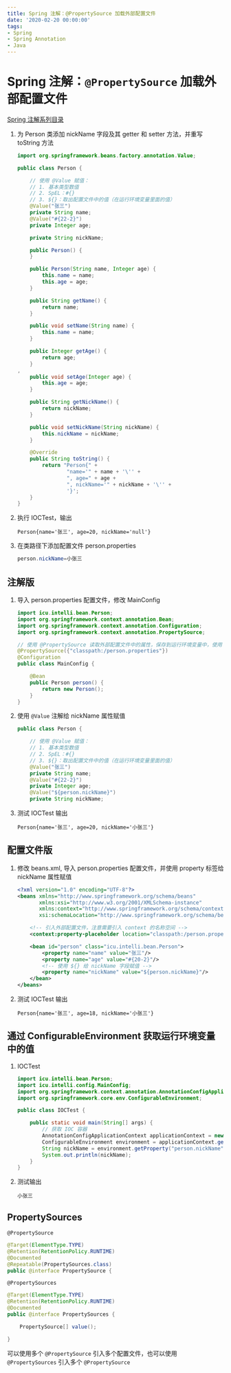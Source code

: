 ```yaml
---
title: Spring 注解：@PropertySource 加载外部配置文件
date: '2020-02-20 00:00:00'
tags:
- Spring
- Spring Annotation
- Java
---
```


# Spring 注解：`@PropertySource` 加载外部配置文件

[Spring 注解系列目录](spring-anno-table.md)

1. 为 Person 类添加 nickName 字段及其 getter 和 setter 方法，并重写 toString 方法

   ```java
   import org.springframework.beans.factory.annotation.Value;
   
   public class Person {
   
       // 使用 @Value 赋值：
       // 1. 基本类型数值
       // 2. SpEL：#{}
       // 3. ${}：取出配置文件中的值（在运行环境变量里面的值）
       @Value("张三")
       private String name;
       @Value("#{22-2}")
       private Integer age;
   
       private String nickName;
   
       public Person() {
       }
   
       public Person(String name, Integer age) {
           this.name = name;
           this.age = age;
       }
   
       public String getName() {
           return name;
       }
   
       public void setName(String name) {
           this.name = name;
       }
   
       public Integer getAge() {
           return age;
       }
   , 
       public void setAge(Integer age) {
           this.age = age;
       }
   
       public String getNickName() {
           return nickName;
       }
   
       public void setNickName(String nickName) {
           this.nickName = nickName;
       }
   
       @Override
       public String toString() {
           return "Person{" +
                   "name='" + name + '\'' +
                   ", age=" + age +
                   ", nickName='" + nickName + '\'' +
                   '}';
       }
   }
   ```

2. 执行 IOCTest，输出

   ```
   Person{name='张三', age=20, nickName='null'}
   ```

3. 在类路径下添加配置文件 person.properties

   ```java
   person.nickName=小张三
   ```

## 注解版

1. 导入 person.properties 配置文件，修改 MainConfig

   ```java
   import icu.intelli.bean.Person;
   import org.springframework.context.annotation.Bean;
   import org.springframework.context.annotation.Configuration;
   import org.springframework.context.annotation.PropertySource;
   
   // 使用 @PropertySource 读取外部配置文件中的属性，保存到运行环境变量中，使用 ${} 即可获取到该值
   @PropertySource({"classpath:/person.properties"})
   @Configuration
   public class MainConfig {
   
       @Bean
       public Person person() {
           return new Person();
       }
   }
   ```

2. 使用 `@Value` 注解给 nickName 属性赋值

   ```java
   public class Person {
   
       // 使用 @Value 赋值：
       // 1. 基本类型数值
       // 2. SpEL：#{}
       // 3. ${}：取出配置文件中的值（在运行环境变量里面的值）
       @Value("张三")
       private String name;
       @Value("#{22-2}")
       private Integer age;
       @Value("${person.nickName}")
       private String nickName;
   ```

3. 测试 IOCTest 输出

   ```
   Person{name='张三', age=20, nickName='小张三'}
   ```

## 配置文件版

1. 修改 beans.xml, 导入 person.properties 配置文件，并使用 property 标签给 nickName 属性赋值

   ```xml
   <?xml version="1.0" encoding="UTF-8"?>
   <beans xmlns="http://www.springframework.org/schema/beans"
          xmlns:xsi="http://www.w3.org/2001/XMLSchema-instance"
          xmlns:context="http://www.springframework.org/schema/context"
          xsi:schemaLocation="http://www.springframework.org/schema/beans http://www.springframework.org/schema/beans/spring-beans.xsd http://www.springframework.org/schema/context https://www.springframework.org/schema/context/spring-context.xsd">
   
       <!-- 引入外部配置文件，注意需要引入 context 的名称空间 -->
       <context:property-placeholder location="classpath:/person.properties"/>
   
       <bean id="person" class="icu.intelli.bean.Person">
           <property name="name" value="张三"/>
           <property name="age" value="#{20-2}"/>
           <!-- 使用 ${} 给 nickName 字段赋值 -->
           <property name="nickName" value="${person.nickName}"/>
       </bean>
   </beans>
   ```

2. 测试 IOCTest 输出

   ```
   Person{name='张三', age=18, nickName='小张三'}
   ```

## 通过 ConfigurableEnvironment 获取运行环境变量中的值

1. IOCTest

   ```java
   import icu.intelli.bean.Person;
   import icu.intelli.config.MainConfig;
   import org.springframework.context.annotation.AnnotationConfigApplicationContext;
   import org.springframework.core.env.ConfigurableEnvironment;
   
   public class IOCTest {
   
       public static void main(String[] args) {
           // 获取 IOC 容器
           AnnotationConfigApplicationContext applicationContext = new AnnotationConfigApplicationContext(MainConfig.class);
           ConfigurableEnvironment environment = applicationContext.getEnvironment();
           String nickName = environment.getProperty("person.nickName");
           System.out.println(nickName);
       }
   }
   ```

2. 测试输出

   ```
   小张三
   ```

## PropertySources

`@PropertySource`

```java
@Target(ElementType.TYPE)
@Retention(RetentionPolicy.RUNTIME)
@Documented
@Repeatable(PropertySources.class)
public @interface PropertySource {
```

`@PropertySources`

```java
@Target(ElementType.TYPE)
@Retention(RetentionPolicy.RUNTIME)
@Documented
public @interface PropertySources {

	PropertySource[] value();

}
```

可以使用多个 `@PropertySource` 引入多个配置文件，也可以使用 `@PropertySources` 引入多个 `@PropertySource`

